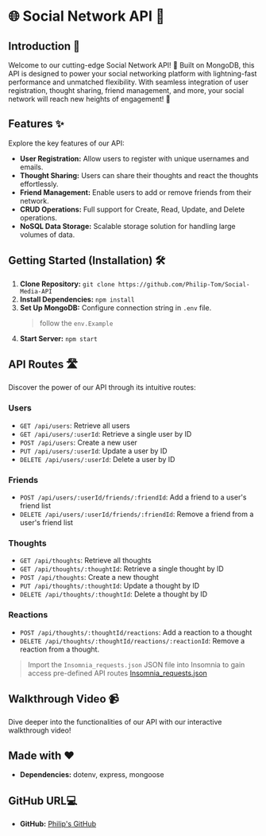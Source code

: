 # 🌐 Social Network API 🚀

## Introduction 📝

Welcome to our cutting-edge Social Network API! 🎉 Built on MongoDB, this API is designed to power your social networking platform with lightning-fast performance and unmatched flexibility. With seamless integration of user registration, thought sharing, friend management, and more, your social network will reach new heights of engagement! 🚀

## Features ✨

Explore the key features of our API:

- **User Registration:** Allow users to register with unique usernames and emails.
- **Thought Sharing:** Users can share their thoughts and react the thoughts effortlessly.
- **Friend Management:** Enable users to add or remove friends from their network.
- **CRUD Operations:** Full support for Create, Read, Update, and Delete operations.
- **NoSQL Data Storage:** Scalable storage solution for handling large volumes of data.

## Getting Started (Installation) 🛠️


1. **Clone Repository:** `git clone https://github.com/Philip-Tom/Social-Media-API`
2. **Install Dependencies:** `npm install`
3. **Set Up MongoDB:** Configure connection string in `.env` file.
   > follow the `env.Example`
4. **Start Server:** `npm start`

## API Routes 🛣️

Discover the power of our API through its intuitive routes:

### Users

- `GET /api/users`: Retrieve all users
- `GET /api/users/:userId`: Retrieve a single user by ID
- `POST /api/users`: Create a new user
- `PUT /api/users/:userId`: Update a user by ID
- `DELETE /api/users/:userId`: Delete a user by ID

### Friends

- `POST /api/users/:userId/friends/:friendId`: Add a friend to a user's friend list
- `DELETE /api/users/:userId/friends/:friendId`: Remove a friend from a user's friend list

### Thoughts

- `GET /api/thoughts`: Retrieve all thoughts
- `GET /api/thoughts/:thoughtId`: Retrieve a single thought by ID
- `POST /api/thoughts`: Create a new thought
- `PUT /api/thoughts/:thoughtId`: Update a thought by ID
- `DELETE /api/thoughts/:thoughtId`: Delete a thought by ID

### Reactions

- `POST /api/thoughts/:thoughtId/reactions`: Add a reaction to a thought
- `DELETE /api/thoughts/:thoughtId/reactions/:reactionId`: Remove a reaction from a thought.

> Import the `Insomnia_requests.json` JSON file into Insomnia to gain access pre-defined API routes [Insomnia_requests.json](Insomnia_requests.json)
## Walkthrough Video 📹

Dive deeper into the functionalities of our API with our interactive walkthrough video!

## Made with ❤️

- **Dependencies:** dotenv, express, mongoose

## GitHub URL💻

- **GitHub:** [Philip's GitHub](https://github.com/Philip-Tom)
